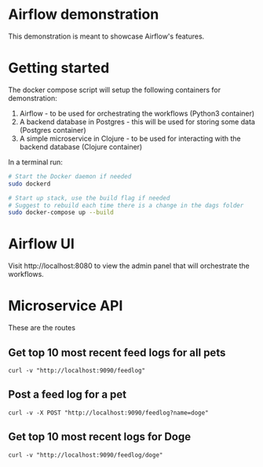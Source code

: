# Airflow demonstration

This demonstration is meant to showcase Airflow's features.


# Getting started

The docker compose script will setup the following containers for demonstration:

1) Airflow - to be used for orchestrating the workflows (Python3 container)
2) A backend database in Postgres - this will be used for storing some data (Postgres container)
3) A simple microservice in Clojure - to be used for interacting with the backend database (Clojure container)

In a terminal run:

```bash
# Start the Docker daemon if needed
sudo dockerd

# Start up stack, use the build flag if needed
# Suggest to rebuild each time there is a change in the dags folder
sudo docker-compose up --build
```

# Airflow UI

Visit http://localhost:8080 to view the admin panel that will orchestrate the workflows.

# Microservice API

These are the routes

## Get top 10 most recent feed logs for all pets

```
curl -v "http://localhost:9090/feedlog"
```

## Post a feed log for a pet

```
curl -v -X POST "http://localhost:9090/feedlog?name=doge"
```

## Get top 10 most recent logs for Doge

```
curl -v "http://localhost:9090/feedlog/doge"
```


